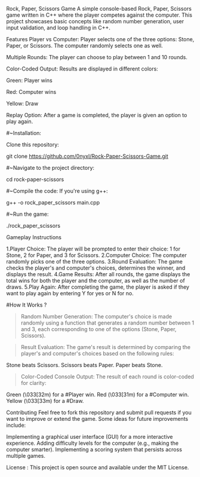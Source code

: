 Rock, Paper, Scissors Game
A simple console-based Rock, Paper, Scissors game written in C++ where the player competes against the computer. This project showcases basic concepts like random number generation, user input validation, and loop handling in C++.

Features
Player vs Computer: Player selects one of the three options: Stone, Paper, or Scissors. The computer randomly selects one as well.

Multiple Rounds: The player can choose to play between 1 and 10 rounds.

Color-Coded Output: Results are displayed in different colors:

Green: Player wins

Red: Computer wins

Yellow: Draw

Replay Option: After a game is completed, the player is given an option to play again.

#~Installation:

Clone this repository:

git clone https://github.com/0nyxl/Rock-Paper-Scissors-Game.git

#~Navigate to the project directory:

cd rock-paper-scissors

#~Compile the code: If you're using g++:

g++ -o rock_paper_scissors main.cpp

#~Run the game:

./rock_paper_scissors

Gameplay Instructions

1.Player Choice: The player will be prompted to enter their choice: 1 for Stone, 2 for Paper, and 3 for Scissors.
2.Computer Choice: The computer randomly picks one of the three options.
3.Round Evaluation: The game checks the player's and computer's choices, determines the winner, and displays the result.
4.Game Results: After all rounds, the game displays the total wins for both the player and the computer, as well as the number of draws.
5.Play Again: After completing the game, the player is asked if they want to play again by entering Y for yes or N for no.



#How It Works ?

> Random Number Generation: The computer's choice is made randomly using a function that generates a random number between 1 and 3, each corresponding to one of the options (Stone, Paper, Scissors).

> Result Evaluation: The game's result is determined by comparing the player's and computer's choices based on the following rules:

Stone beats Scissors.
Scissors beats Paper.
Paper beats Stone.

> Color-Coded Console Output: The result of each round is color-coded for clarity:

Green (\033[32m) for a #Player win.
Red (\033[31m) for a #Computer win.
Yellow (\033[33m) for a #Draw.

Contributing
Feel free to fork this repository and submit pull requests if you want to improve or extend the game. Some ideas for future improvements include:

Implementing a graphical user interface (GUI) for a more interactive experience.
Adding difficulty levels for the computer (e.g., making the computer smarter).
Implementing a scoring system that persists across multiple games.

License :
This project is open source and available under the MIT License.
